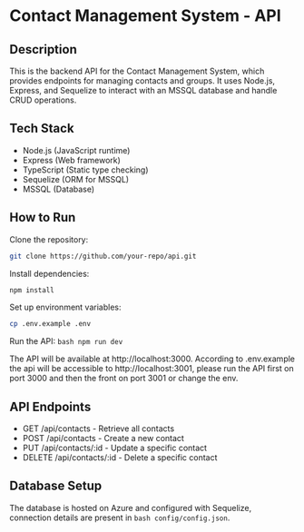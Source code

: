 # Contact Management System - API

## Description 
This is the backend API for the Contact Management System, which provides endpoints for managing contacts and groups. It uses Node.js, Express, and Sequelize to interact with an MSSQL database and handle CRUD operations.

## Tech Stack
* Node.js (JavaScript runtime)
* Express (Web framework)
* TypeScript (Static type checking)
* Sequelize (ORM for MSSQL)
* MSSQL (Database)

## How to Run

Clone the repository: 
```bash 
git clone https://github.com/your-repo/api.git 
```

Install dependencies: 
```bash 
npm install 
```

Set up environment variables: 
```bash 
cp .env.example .env 
``` 

Run the API: ```bash npm run dev ```

The API will be available at http://localhost:3000.
According to .env.example the api will be accessible to http://localhost:3001, please run the API first on port 3000 and then the front on port 3001 or change the env.

## API Endpoints

* GET /api/contacts - Retrieve all contacts
* POST /api/contacts - Create a new contact
* PUT /api/contacts/:id - Update a specific contact
* DELETE /api/contacts/:id - Delete a specific contact

## Database Setup

The database is hosted on Azure and configured with Sequelize, connection details are present in ```bash config/config.json```.

